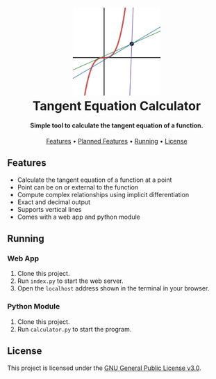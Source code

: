 <h1 align="center">
  <br>
  <a href="https://github.com/sbplat/tangent-equation-calculator">
    <img src="assets/tangent-lines.svg" alt="Tangent Lines" width="40%">
  </a>
  <br>
  Tangent Equation Calculator
  <br>
</h1>

<h4 align="center">Simple tool to calculate the tangent equation of a function.</h4>

<p align="center">
  <a href="#features">Features</a> •
  <a href="#planned-features">Planned Features</a> •
  <a href="#running">Running</a> •
  <a href="#license">License</a>
</p>

## Features

* Calculate the tangent equation of a function at a point
* Point can be on or external to the function
* Compute complex relationships using implicit differentiation
* Exact and decimal output
* Supports vertical lines
* Comes with a web app and python module

## Running

### Web App

1. Clone this project.
2. Run `index.py` to start the web server.
3. Open the `localhost` address shown in the terminal in your browser.

### Python Module

1. Clone this project.
2. Run `calculator.py` to start the program.

## License

This project is licensed under the [GNU General Public License v3.0](LICENSE).
